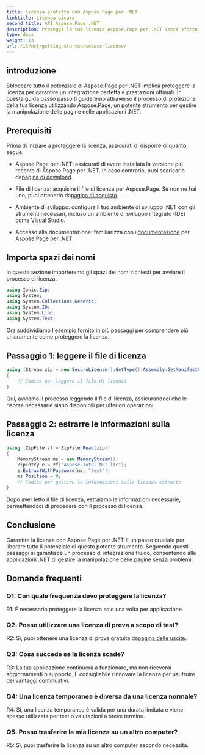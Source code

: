```yaml
---
title: Licenza protetta con Aspose.Page per .NET
linktitle: Licenza sicura
second_title: API Aspose.Page .NET
description: Proteggi la tua licenza Aspose.Page per .NET senza sforzo con la nostra guida passo passo. Sfrutta tutto il potenziale per una manipolazione fluida delle pagine nelle tue applicazioni .NET.
type: docs
weight: 13
url: /it/net/getting-started/secure-license/
---
```

## introduzione

Sbloccare tutto il potenziale di Aspose.Page per .NET implica proteggere la licenza per garantire un'integrazione perfetta e prestazioni ottimali. In questa guida passo passo ti guideremo attraverso il processo di protezione della tua licenza utilizzando Aspose.Page, un potente strumento per gestire la manipolazione delle pagine nelle applicazioni .NET.

## Prerequisiti

Prima di iniziare a proteggere la licenza, assicurati di disporre di quanto segue:

-  Aspose.Page per .NET: assicurati di avere installata la versione più recente di Aspose.Page per .NET. In caso contrario, puoi scaricarlo da[pagina di download](https://releases.aspose.com/page/net/).

-  File di licenza: acquisire il file di licenza per Aspose.Page. Se non ne hai uno, puoi ottenerlo da[pagina di acquisto](https://purchase.aspose.com/buy).

- Ambiente di sviluppo: configura il tuo ambiente di sviluppo .NET con gli strumenti necessari, incluso un ambiente di sviluppo integrato (IDE) come Visual Studio.

-  Accesso alla documentazione: familiarizza con il[documentazione](https://reference.aspose.com/page/net/) per Aspose.Page per .NET.

## Importa spazi dei nomi

In questa sezione importeremo gli spazi dei nomi richiesti per avviare il processo di licenza.


```csharp
using Ionic.Zip;
using System;
using System.Collections.Generic;
using System.IO;
using System.Linq;
using System.Text;
```

Ora suddividiamo l'esempio fornito in più passaggi per comprendere più chiaramente come proteggere la licenza.

## Passaggio 1: leggere il file di licenza

```csharp
using (Stream zip = new SecureLicense().GetType().Assembly.GetManifestResourceStream("Aspose.Total.NET.lic.zip"))
{
    // Codice per leggere il file di licenza
}
```

Qui, avviamo il processo leggendo il file di licenza, assicurandoci che le risorse necessarie siano disponibili per ulteriori operazioni.

## Passaggio 2: estrarre le informazioni sulla licenza

```csharp
using (ZipFile zf = ZipFile.Read(zip))
{
    MemoryStream ms = new MemoryStream();
    ZipEntry e = zf["Aspose.Total.NET.lic"];
    e.ExtractWithPassword(ms, "test");
    ms.Position = 0;
    // Codice per gestire le informazioni sulla licenza estratte
}
```

Dopo aver letto il file di licenza, estraiamo le informazioni necessarie, permettendoci di procedere con il processo di licenza.

## Conclusione

Garantire la licenza con Aspose.Page per .NET è un passo cruciale per liberare tutto il potenziale di questo potente strumento. Seguendo questi passaggi si garantisce un processo di integrazione fluido, consentendo alle applicazioni .NET di gestire la manipolazione delle pagine senza problemi.

## Domande frequenti

### Q1: Con quale frequenza devo proteggere la licenza?

R1: È necessario proteggere la licenza solo una volta per applicazione.

### Q2: Posso utilizzare una licenza di prova a scopo di test?

 R2: Sì, puoi ottenere una licenza di prova gratuita da[pagina delle uscite](https://releases.aspose.com/).

### Q3: Cosa succede se la licenza scade?

R3: La tua applicazione continuerà a funzionare, ma non riceverai aggiornamenti o supporto. È consigliabile rinnovare la licenza per usufruire dei vantaggi continuativi.

### Q4: Una licenza temporanea è diversa da una licenza normale?

R4: Sì, una licenza temporanea è valida per una durata limitata e viene spesso utilizzata per test o valutazioni a breve termine.

### Q5: Posso trasferire la mia licenza su un altro computer?

R5: Sì, puoi trasferire la licenza su un altro computer secondo necessità.